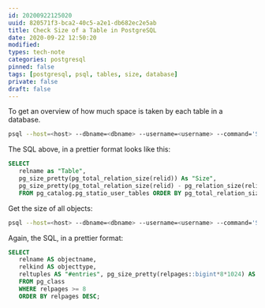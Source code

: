 ```yaml
---
id: 20200922125020
uuid: 820571f3-bca2-40c5-a2e1-db682ec2e5ab
title: Check Size of a Table in PostgreSQL
date: 2020-09-22 12:50:20
modified: 
types: tech-note
categories: postgresql
pinned: false
tags: [postgresql, psql, tables, size, database]
private: false
draft: false
---
```


To get an overview of how much space is taken by each table in a database.

```sh
psql --host=<host> --dbname=<dbname> --username=<username> --command='SELECT relname as "Table", pg_size_pretty(pg_total_relation_size(relid)) As "Size", pg_size_pretty(pg_total_relation_size(relid) - pg_relation_size(relid)) as "External Size" FROM pg_catalog.pg_statio_user_tables ORDER BY pg_total_relation_size(relid) DESC;'
```

The SQL above, in a prettier format looks like this:

```sql
SELECT
   relname as "Table",
   pg_size_pretty(pg_total_relation_size(relid)) As "Size",
   pg_size_pretty(pg_total_relation_size(relid) - pg_relation_size(relid)) as "External Size"
   FROM pg_catalog.pg_statio_user_tables ORDER BY pg_total_relation_size(relid) DESC;
```

Get the size of all objects:

```sh
psql --host=<host> --dbname=<dbname> --username=<username> --command='SELECT relname AS objectname, relkind AS objecttype, reltuples AS "#entries", pg_size_pretty(relpages::bigint*8*1024) AS size FROM pg_class WHERE relpages >= 8 ORDER BY relpages DESC;' > db_table_object_size.txt
```

Again, the SQL, in a prettier format:

```sql
SELECT
   relname AS objectname,
   relkind AS objecttype,
   reltuples AS "#entries", pg_size_pretty(relpages::bigint*8*1024) AS size
   FROM pg_class
   WHERE relpages >= 8
   ORDER BY relpages DESC;
```
